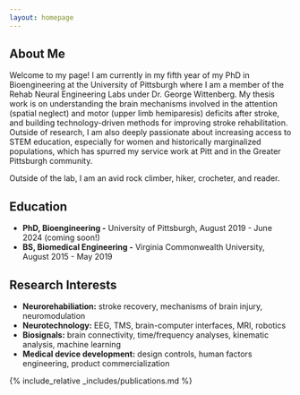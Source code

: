 ```yaml
---
layout: homepage
---
```


## About Me

Welcome to my page! I am currently in my fifth year of my PhD in Bioengineering at the University of Pittsburgh where I am a member of the Rehab Neural Engineering Labs under Dr. George Wittenberg. My thesis work is on understanding the brain mechanisms involved in the attention (spatial neglect) and motor (upper limb hemiparesis) deficits after stroke, and building technology-driven methods for improving stroke rehabilitation. Outside of research, I am also deeply passionate about increasing access to STEM education, especially for women and historically marginalized populations, which has spurred my service work at Pitt and in the Greater Pittsburgh community. 

Outside of the lab, I am an avid rock climber, hiker, crocheter, and reader. 

## Education
- **PhD, Bioengineering -** University of Pittsburgh, August 2019 - June 2024 (coming soon!)
- **BS, Biomedical Engineering -** Virginia Commonwealth University, August 2015 - May 2019

## Research Interests

- **Neurorehabiliation:** stroke recovery, mechanisms of brain injury, neuromodulation
- **Neurotechnology:** EEG, TMS, brain-computer interfaces, MRI, robotics
- **Biosignals:** brain connectivity, time/frequency analyses, kinematic analysis, machine learning
- **Medical device development:** design controls, human factors engineering, product commercialization


{% include_relative _includes/publications.md %}

